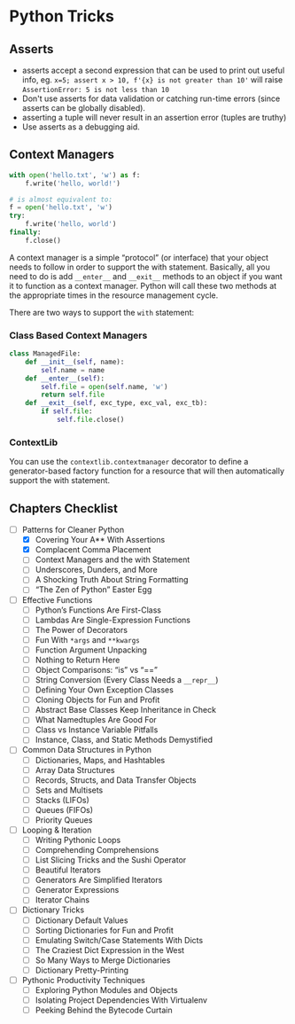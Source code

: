 Python Tricks
===

Asserts
---

- asserts accept a second expression that can be used to print out useful info,
    eg. `x=5; assert x > 10, f'{x} is not greater than 10'` will raise
    `AssertionError: 5 is not less than 10`
- Don't use asserts for data validation or catching run-time errors (since
 asserts can be globally disabled).
- asserting a tuple will never result in an assertion error (tuples are truthy)
- Use asserts as a debugging aid.

Context Managers
---

```python
with open('hello.txt', 'w') as f:
    f.write('hello, world!')

# is almost equivalent to:
f = open('hello.txt', 'w')
try:
    f.write('hello, world')
finally:
    f.close()
```

A context manager is a simple “protocol” (or interface) that your object needs
to follow in order to support the with statement. Basically, all you need to do
is add `__enter__` and `__exit__` methods to an object if you want it to function as
a context manager.  Python will call these two methods at the appropriate times
in the resource management cycle.

There are two ways to support the `with` statement:

### Class Based Context Managers

```python
class ManagedFile:
    def __init__(self, name):
        self.name = name
    def __enter__(self):
        self.file = open(self.name, 'w')
        return self.file
    def __exit__(self, exc_type, exc_val, exc_tb):
        if self.file:
            self.file.close()
```

### ContextLib

You can use the `contextlib.contextmanager` decorator to define a
generator-based factory function for a resource that will then automatically
support the with statement.


Chapters Checklist
---

- [ ] Patterns for Cleaner Python
    - [x] Covering Your A** With Assertions 
    - [x] Complacent Comma Placement
    - [ ] Context Managers and the with Statement
    - [ ] Underscores, Dunders, and More 
    - [ ] A Shocking Truth About String Formatting 
    - [ ] “The Zen of Python” Easter Egg
- [ ] Effective Functions
    - [ ] Python’s Functions Are First-Class 
    - [ ] Lambdas Are Single-Expression Functions 
    - [ ] The Power of Decorators 
    - [ ] Fun With `*args` and `**kwargs`
    - [ ] Function Argument Unpacking 
    - [ ] Nothing to Return Here
    - [ ] Object Comparisons: “is” vs “==” 
    - [ ] String Conversion (Every Class Needs a `__repr__`)
    - [ ] Defining Your Own Exception Classes 
    - [ ] Cloning Objects for Fun and Profit 
    - [ ] Abstract Base Classes Keep Inheritance in Check 
    - [ ] What Namedtuples Are Good For
    - [ ] Class vs Instance Variable Pitfalls
    - [ ] Instance, Class, and Static Methods Demystified
- [ ] Common Data Structures in Python
    - [ ] Dictionaries, Maps, and Hashtables 
    - [ ] Array Data Structures
    - [ ] Records, Structs, and Data Transfer Objects 
    - [ ] Sets and Multisets
    - [ ] Stacks (LIFOs) 
    - [ ] Queues (FIFOs)
    - [ ] Priority Queues 
- [ ] Looping & Iteration
    - [ ] Writing Pythonic Loops
    - [ ] Comprehending Comprehensions 
    - [ ] List Slicing Tricks and the Sushi Operator 
    - [ ] Beautiful Iterators
    - [ ] Generators Are Simplified Iterators 
    - [ ] Generator Expressions 
    - [ ] Iterator Chains 
- [ ] Dictionary Tricks
    - [ ] Dictionary Default Values
    - [ ] Sorting Dictionaries for Fun and Profit 
    - [ ] Emulating Switch/Case Statements With Dicts 
    - [ ] The Craziest Dict Expression in the West 
    - [ ] So Many Ways to Merge Dictionaries 
    - [ ] Dictionary Pretty-Printing 
- [ ] Pythonic Productivity Techniques
    - [ ] Exploring Python Modules and Objects 
    - [ ] Isolating Project Dependencies With Virtualenv 
    - [ ] Peeking Behind the Bytecode Curtain 
